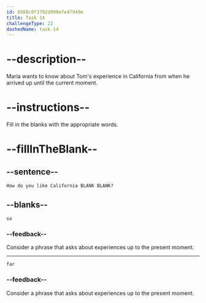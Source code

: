 ```yaml
---
id: 6568c0f3792d990efe47949e
title: Task 14
challengeType: 22
dashedName: task-14
---
```


# --description--

Maria wants to know about Tom's experience in California from when he arrived up until the current moment.

# --instructions--

Fill in the blanks with the appropriate words.

# --fillInTheBlank--

## --sentence--

`How do you like California BLANK BLANK?`

## --blanks--

`so`

### --feedback--

Consider a phrase that asks about experiences up to the present moment.

---

`far`

### --feedback--

Consider a phrase that asks about experiences up to the present moment.

